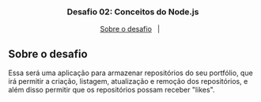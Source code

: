 

<h3 align="center">
  Desafio 02: Conceitos do Node.js
</h3>

<p align="center">
  <a href="#desafio">Sobre o desafio</a>&nbsp;&nbsp;&nbsp;|&nbsp;&nbsp;&nbsp;
</p>

## Sobre o desafio

Essa será uma aplicação para armazenar repositórios do seu portfólio, que irá permitir a criação, listagem, atualização e remoção dos repositórios, e além disso permitir que os repositórios possam receber "likes".

